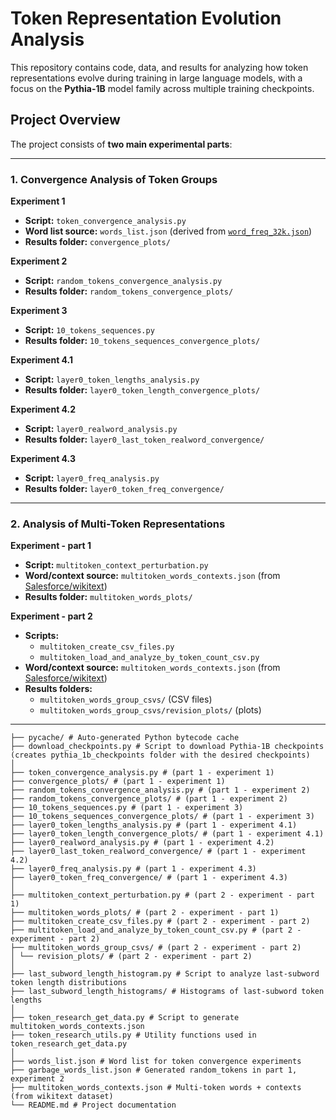 # Token Representation Evolution Analysis

This repository contains code, data, and results for analyzing how token representations evolve during training in large language models, with a focus on the **Pythia-1B** model family across multiple training checkpoints.

## Project Overview

The project consists of **two main experimental parts**:

---

### 1. Convergence Analysis of Token Groups

**Experiment 1**  
- **Script:** `token_convergence_analysis.py`  
- **Word list source:** `words_list.json` (derived from [`word_freq_32k.json`](https://github.com/BilboBlockins/word-frequency-list-json/tree/master))  
- **Results folder:** `convergence_plots/`

**Experiment 2**  
- **Script:** `random_tokens_convergence_analysis.py`  
- **Results folder:** `random_tokens_convergence_plots/`

**Experiment 3**  
- **Script:** `10_tokens_sequences.py`  
- **Results folder:** `10_tokens_sequences_convergence_plots/`

**Experiment 4.1**  
- **Script:** `layer0_token_lengths_analysis.py`  
- **Results folder:** `layer0_token_length_convergence_plots/`

**Experiment 4.2**  
- **Script:** `layer0_realword_analysis.py`  
- **Results folder:** `layer0_last_token_realword_convergence/`

**Experiment 4.3**  
- **Script:** `layer0_freq_analysis.py`  
- **Results folder:** `layer0_token_freq_convergence/`

---

### 2. Analysis of Multi-Token Representations

**Experiment - part 1**
- **Script:** `multitoken_context_perturbation.py`  
- **Word/context source:** `multitoken_words_contexts.json` (from [Salesforce/wikitext](https://huggingface.co/datasets/Salesforce/wikitext))  
- **Results folder:** `multitoken_words_plots/`

**Experiment - part 2**
- **Scripts:**  
  - `multitoken_create_csv_files.py`  
  - `multitoken_load_and_analyze_by_token_count_csv.py`  
- **Word/context source:** `multitoken_words_contexts.json` (from [Salesforce/wikitext](https://huggingface.co/datasets/Salesforce/wikitext))  
- **Results folders:**  
  - `multitoken_words_group_csvs/` (CSV files)  
  - `multitoken_words_group_csvs/revision_plots/` (plots)  

---
```## Repository Structure
├── pycache/ # Auto-generated Python bytecode cache
├── download_checkpoints.py # Script to download Pythia-1B checkpoints (creates pythia_1b_checkpoints folder with the desired checkpoints)
│
├── token_convergence_analysis.py # (part 1 - experiment 1)
├── convergence_plots/ # (part 1 - experiment 1)
├── random_tokens_convergence_analysis.py # (part 1 - experiment 2)
├── random_tokens_convergence_plots/ # (part 1 - experiment 2)
├── 10_tokens_sequences.py # (part 1 - experiment 3)
├── 10_tokens_sequences_convergence_plots/ # (part 1 - experiment 3)
├── layer0_token_lengths_analysis.py # (part 1 - experiment 4.1)
├── layer0_token_length_convergence_plots/ # (part 1 - experiment 4.1)
├── layer0_realword_analysis.py # (part 1 - experiment 4.2)
├── layer0_last_token_realword_convergence/ # (part 1 - experiment 4.2)
├── layer0_freq_analysis.py # (part 1 - experiment 4.3)
├── layer0_token_freq_convergence/ # (part 1 - experiment 4.3)
│
├── multitoken_context_perturbation.py # (part 2 - experiment - part 1)
├── multitoken_words_plots/ # (part 2 - experiment - part 1)
├── multitoken_create_csv_files.py # (part 2 - experiment - part 2)
├── multitoken_load_and_analyze_by_token_count_csv.py # (part 2 - experiment - part 2)
├── multitoken_words_group_csvs/ # (part 2 - experiment - part 2)
│ └── revision_plots/ # (part 2 - experiment - part 2)
│
├── last_subword_length_histogram.py # Script to analyze last-subword token length distributions
├── last_subword_length_histograms/ # Histograms of last-subword token lengths
│
├── token_research_get_data.py # Script to generate multitoken_words_contexts.json
├── token_research_utils.py # Utility functions used in token_research_get_data.py
│
├── words_list.json # Word list for token convergence experiments
├── garbage_words_list.json # Generated random_tokens in part 1, experiment 2 
├── multitoken_words_contexts.json # Multi-token words + contexts (from wikitext dataset)
└── README.md # Project documentation
```
